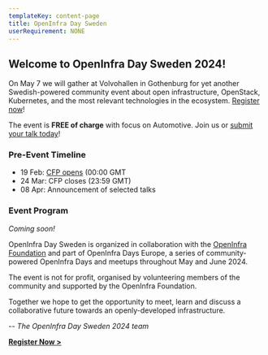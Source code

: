 ```yaml
---
templateKey: content-page
title: OpenInfra Day Sweden
userRequirement: NONE
---
```

## Welcome to OpenInfra Day Sweden 2024!

On May 7 we will gather at Volvohallen in Gothenburg for yet another Swedish-powered community event about open infrastructure, OpenStack, Kubernetes, and the most relevant technologies in the ecosystem. [Register now](https://oideurope2024.openinfra.dev/#registration=1)!

The event is **FREE of charge** with focus on Automotive. Join us or [submit your talk today](https://docs.google.com/forms/d/e/1FAIpQLSfCvmgoq_9cqIDxz2K3ZI5dPZvsUSaaksGJpVEKt-6U89Udzg/viewform)!

### Pre-Event Timeline

* 19 Feb: [CFP opens](https://docs.google.com/forms/d/e/1FAIpQLSfCvmgoq_9cqIDxz2K3ZI5dPZvsUSaaksGJpVEKt-6U89Udzg/viewform) (00:00 GMT
* 24 Mar: CFP closes (23:59 GMT)
* 08 Apr: Announcement of selected talks

### Event Program

*Coming soon!*

OpenInfra Day Sweden is organized in collaboration with the [OpenInfra Foundation](https://openinfra.dev) and part of OpenInfra Days Europe, a series of community-powered OpenInfra Days and meetups throughout May and June 2024.

The event is not for profit, organised by volunteering members of the community and supported by the OpenInfra Foundation.

Together we hope to get the opportunity to meet, learn and discuss a collaborative future towards an openly-developed infrastructure.

\-- *The OpenInfra Day Sweden 2024 team*

**[Register Now >](https://oideurope2024.openinfra.dev/#registration=1)**